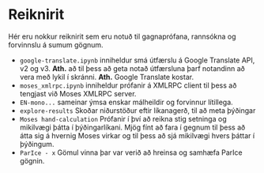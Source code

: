 # Reiknirit
Hér eru nokkur reiknirit sem eru notuð til gagnaprófana, rannsókna og forvinnslu á sumum gögnum.

- `google-translate.ipynb` inniheldur smá útfærslu á Google Translate API, v2 og v3.
**Ath.** að til þess að geta notað útfærsluna þarf notandinn að vera með lykil í skránni.
**Ath.** Google Translate kostar.
- `moses_xmlrpc.ipynb` inniheldur prófanir á XMLRPC client til þess að tengjast við Moses XMLRPC server.
- `EN-mono...` sameinar ýmsa enskar málheildir og forvinnur lítillega.
- `explore-results` Skoðar niðurstöður eftir líkanagerð, til að meta þýðingar
- `Moses hand-calculation` Prófanir í því að reikna stig setninga og mikilvægi þátta í þýðingarlíkani. Mjög fínt að fara í gegnum til þess að átta sig á hvernig Moses virkar og til þess að sjá mikilvægi hvers þáttar í þýðingum.
- `ParIce - x` Gömul vinna þar var verið að hreinsa og samhæfa ParIce gögnin.